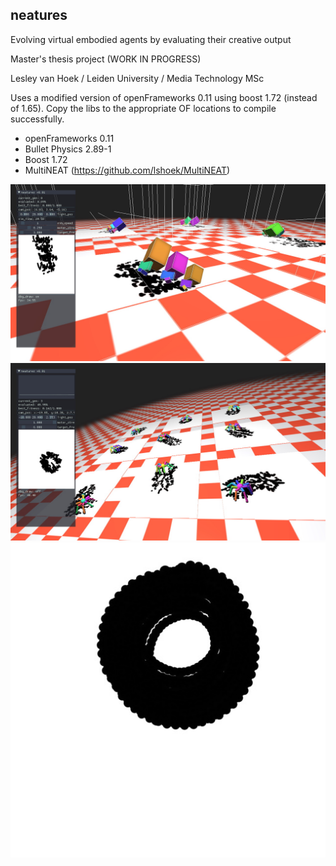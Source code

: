 ## neatures
Evolving virtual embodied agents by evaluating their creative output

Master's thesis project (WORK IN PROGRESS)

Lesley van Hoek / Leiden University / Media Technology MSc


Uses a modified version of openFrameworks 0.11 using boost 1.72 (instead of 1.65). Copy the libs to the appropriate OF locations to compile successfully.

- openFrameworks 0.11
- Bullet Physics 2.89-1
- Boost 1.72
- MultiNEAT (https://github.com/lshoek/MultiNEAT)

![Preview](preview/preview-app.jpg)
![Preview](preview/preview-app-walkers.jpg)
![Preview](preview/preview-art.jpg)
